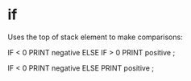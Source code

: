# if

Uses the top of stack element to make comparisons:

IF < 0
    PRINT negative
ELSE IF > 0 
    PRINT positive
;

IF < 0
    PRINT negative
ELSE
    PRINT positive
;